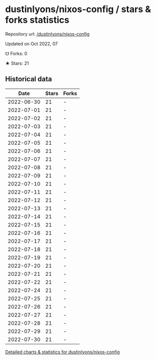 # dustinlyons/nixos-config / stars & forks statistics

Repository url: [/dustinlyons/nixos-config](https://github.com/dustinlyons/nixos-config)

Updated on Oct 2022, 07

☋ Forks: 0

★ Stars: 21

## Historical data
| Date | Stars | Forks |
|------|-------|-------|
| 2022-06-30 | 21 | - | 
| 2022-07-01 | 21 | - | 
| 2022-07-02 | 21 | - | 
| 2022-07-03 | 21 | - | 
| 2022-07-04 | 21 | - | 
| 2022-07-05 | 21 | - | 
| 2022-07-06 | 21 | - | 
| 2022-07-07 | 21 | - | 
| 2022-07-08 | 21 | - | 
| 2022-07-09 | 21 | - | 
| 2022-07-10 | 21 | - | 
| 2022-07-11 | 21 | - | 
| 2022-07-12 | 21 | - | 
| 2022-07-13 | 21 | - | 
| 2022-07-14 | 21 | - | 
| 2022-07-15 | 21 | - | 
| 2022-07-16 | 21 | - | 
| 2022-07-17 | 21 | - | 
| 2022-07-18 | 21 | - | 
| 2022-07-19 | 21 | - | 
| 2022-07-20 | 21 | - | 
| 2022-07-21 | 21 | - | 
| 2022-07-22 | 21 | - | 
| 2022-07-24 | 21 | - | 
| 2022-07-25 | 21 | - | 
| 2022-07-26 | 21 | - | 
| 2022-07-27 | 21 | - | 
| 2022-07-28 | 21 | - | 
| 2022-07-29 | 21 | - | 
| 2022-07-30 | 21 | - | 


[Detailed charts & statistics for dustinlyons/nixos-config](https://reviewgithub.com/rep/dustinlyons/nixos-config)

